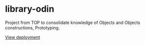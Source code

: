 # library-odin
Project from TOP to consolidate knowledge of Objects and Objects constructions, Prototyping.

[View deployment](https://solovlad.github.io/library-odin/)
